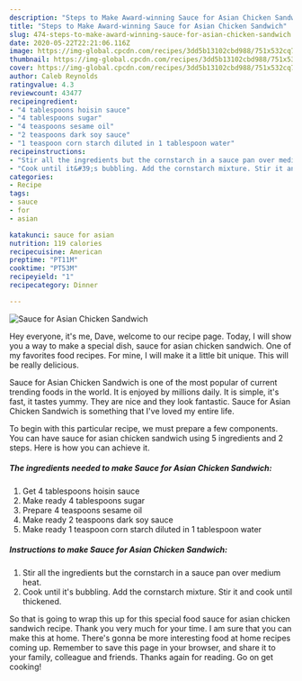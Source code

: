 ```yaml
---
description: "Steps to Make Award-winning Sauce for Asian Chicken Sandwich"
title: "Steps to Make Award-winning Sauce for Asian Chicken Sandwich"
slug: 474-steps-to-make-award-winning-sauce-for-asian-chicken-sandwich
date: 2020-05-22T22:21:06.116Z
image: https://img-global.cpcdn.com/recipes/3dd5b13102cbd988/751x532cq70/sauce-for-asian-chicken-sandwich-recipe-main-photo.jpg
thumbnail: https://img-global.cpcdn.com/recipes/3dd5b13102cbd988/751x532cq70/sauce-for-asian-chicken-sandwich-recipe-main-photo.jpg
cover: https://img-global.cpcdn.com/recipes/3dd5b13102cbd988/751x532cq70/sauce-for-asian-chicken-sandwich-recipe-main-photo.jpg
author: Caleb Reynolds
ratingvalue: 4.3
reviewcount: 43477
recipeingredient:
- "4 tablespoons hoisin sauce"
- "4 tablespoons sugar"
- "4 teaspoons sesame oil"
- "2 teaspoons dark soy sauce"
- "1 teaspoon corn starch diluted in 1 tablespoon water"
recipeinstructions:
- "Stir all the ingredients but the cornstarch in a sauce pan over medium heat."
- "Cook until it&#39;s bubbling. Add the cornstarch mixture. Stir it and cook until thickened."
categories:
- Recipe
tags:
- sauce
- for
- asian

katakunci: sauce for asian 
nutrition: 119 calories
recipecuisine: American
preptime: "PT11M"
cooktime: "PT53M"
recipeyield: "1"
recipecategory: Dinner

---
```



![Sauce for Asian Chicken Sandwich](https://img-global.cpcdn.com/recipes/3dd5b13102cbd988/751x532cq70/sauce-for-asian-chicken-sandwich-recipe-main-photo.jpg)

Hey everyone, it's me, Dave, welcome to our recipe page. Today, I will show you a way to make a special dish, sauce for asian chicken sandwich. One of my favorites food recipes. For mine, I will make it a little bit unique. This will be really delicious.



Sauce for Asian Chicken Sandwich is one of the most popular of current trending foods in the world. It is enjoyed by millions daily. It is simple, it's fast, it tastes yummy. They are nice and they look fantastic. Sauce for Asian Chicken Sandwich is something that I've loved my entire life.


To begin with this particular recipe, we must prepare a few components. You can have sauce for asian chicken sandwich using 5 ingredients and 2 steps. Here is how you can achieve it.

<!--inarticleads1-->

##### The ingredients needed to make Sauce for Asian Chicken Sandwich:

1. Get 4 tablespoons hoisin sauce
1. Make ready 4 tablespoons sugar
1. Prepare 4 teaspoons sesame oil
1. Make ready 2 teaspoons dark soy sauce
1. Make ready 1 teaspoon corn starch diluted in 1 tablespoon water




<!--inarticleads2-->

##### Instructions to make Sauce for Asian Chicken Sandwich:

1. Stir all the ingredients but the cornstarch in a sauce pan over medium heat.
1. Cook until it&#39;s bubbling. Add the cornstarch mixture. Stir it and cook until thickened.




So that is going to wrap this up for this special food sauce for asian chicken sandwich recipe. Thank you very much for your time. I am sure that you can make this at home. There's gonna be more interesting food at home recipes coming up. Remember to save this page in your browser, and share it to your family, colleague and friends. Thanks again for reading. Go on get cooking!
